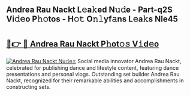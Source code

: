 ## Andrea Rau Nackt L𝚎a𝚔ed N𝚞𝚍e - Part-q2S Vi𝚍𝚎o P𝚑𝚘tos - H𝚘𝚝 O𝚗𝚕yf𝚊ns L𝚎a𝚔s NIe45

# <h2><a href="http://kf1nqbo.oniu.top/?m=Andrea+Rau+Nackt">🔗👉 🔴 Andrea Rau Nackt P𝚑ot𝚘𝚜 V𝚒d𝚎o</a></h2>

[![Andrea Rau Nackt Nu𝚍e𝚜](https://i.imgur.com/0qMVB7G.gif)](http://kf1nqbo.oniu.top/?m=Andrea+Rau+Nackt)
Social media innovator Andrea Rau Nackt, celebrated for publishing dance and lifestyle content, featuring dance presentations and personal vlogs. Outstanding set builder Andrea Rau Nackt, recognized for their remarkable abilities and accomplishments in constructing sets.  
